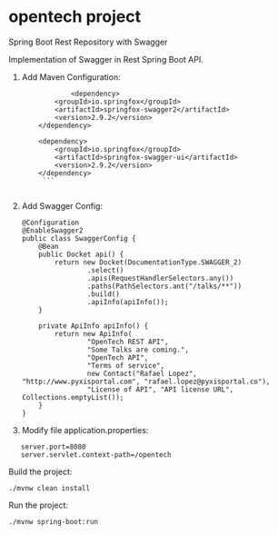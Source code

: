 # opentech project

Spring Boot Rest Repository with Swagger

Implementation of Swagger in Rest Spring Boot API.

1. Add Maven Configuration: 
	```
                <dependency>
			<groupId>io.springfox</groupId>
			<artifactId>springfox-swagger2</artifactId>
			<version>2.9.2</version>
		</dependency>

		<dependency>
			<groupId>io.springfox</groupId>
			<artifactId>springfox-swagger-ui</artifactId>
			<version>2.9.2</version>
		</dependency>
         ```


2. Add Swagger Config:
   ```
   @Configuration
   @EnableSwagger2
   public class SwaggerConfig {
       @Bean
       public Docket api() {
           return new Docket(DocumentationType.SWAGGER_2)
                   .select()
                   .apis(RequestHandlerSelectors.any())
                   .paths(PathSelectors.ant("/talks/**"))
                   .build()
                   .apiInfo(apiInfo());
       }
   
       private ApiInfo apiInfo() {
           return new ApiInfo(
                   "OpenTech REST API",
                   "Some Talks are coming.",
                   "OpenTech API",
                   "Terms of service",
                   new Contact("Rafael Lopez", "http://www.pyxisportal.com", "rafael.lopez@pyxisportal.co"),
                   "License of API", "API license URL", Collections.emptyList());
       }
   }
   ```
3. Modify file application.properties:
  ```
     server.port=8080
     server.servlet.context-path=/opentech
  ```
  

Build the project: 

```./mvnw clean install```

Run the project:

```./mvnw spring-boot:run```
